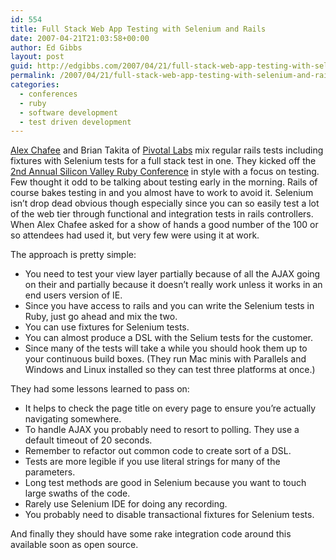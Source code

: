 ```yaml
---
id: 554
title: Full Stack Web App Testing with Selenium and Rails
date: 2007-04-21T21:03:58+00:00
author: Ed Gibbs
layout: post
guid: http://edgibbs.com/2007/04/21/full-stack-web-app-testing-with-selenium-and-rails/
permalink: /2007/04/21/full-stack-web-app-testing-with-selenium-and-rails/
categories:
  - conferences
  - ruby
  - software development
  - test driven development
---
```

[Alex Chafee](http://purpletech.com/content/) and Brian Takita of [Pivotal Labs](http://www.pivotallabs.com/) mix regular rails tests including fixtures with Selenium tests for a full stack test in one. They kicked off the [2nd Annual Silicon Valley Ruby Conference](http://www.sdforum.org/SDForum/Templates/CalendarEvent.aspx?CID=2135&mo=4&yr=2007) in style with a focus on testing. Few thought it odd to be talking about testing early in the morning. Rails of course bakes testing in and you almost have to work to avoid it. Selenium isn&#8217;t drop dead obvious though especially since you can so easily test a lot of the web tier through functional and integration tests in rails controllers. When Alex Chafee asked for a show of hands a good number of the 100 or so attendees had used it, but very few were using it at work.

The approach is pretty simple:

  * You need to test your view layer partially because of all the AJAX going on their and partially because it doesn&#8217;t really work unless it works in an end users version of IE.
  * Since you have access to rails and you can write the Selenium tests in Ruby, just go ahead and mix the two.
  * You can use fixtures for Selenium tests.
  * You can almost produce a DSL with the Selium tests for the customer.
  * Since many of the tests will take a while you should hook them up to your continuous build boxes. (They run Mac minis with Parallels and Windows and Linux installed so they can test three platforms at once.)

They had some lessons learned to pass on:

  * It helps to check the page title on every page to ensure you&#8217;re actually navigating somewhere.
  * To handle AJAX you probably need to resort to polling. They use a default timeout of 20 seconds.
  * Remember to refactor out common code to create sort of a DSL.
  * Tests are more legible if you use literal strings for many of the parameters.
  * Long test methods are good in Selenium because you want to touch large swaths of the code.
  * Rarely use Selenium IDE for doing any recording.
  * You probably need to disable transactional fixtures for Selenium tests.

And finally they should have some rake integration code around this available soon as open source.